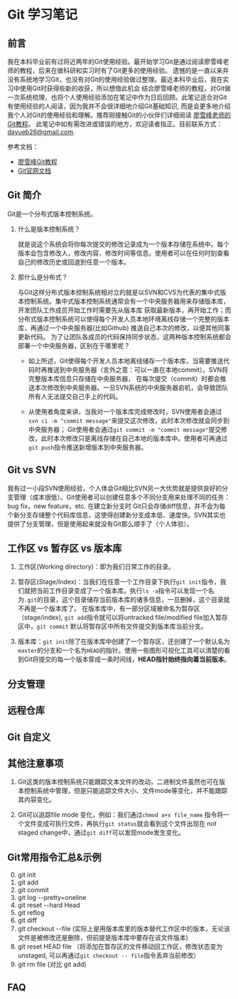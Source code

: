 # Git 学习笔记

## 前言

我在本科毕业前有过将近两年的Git使用经验。最开始学习Git是通过阅读廖雪峰老师的教程，后来在做科研和实习时有了Git更多的使用经验。
遗憾的是一直以来并没有系统地学习Git，也没有对Git的使用经验做过整理。最近本科毕业后，我在实习中使用Git时获得些新的收获，所以想借此机会
结合廖雪峰老师的教程，对Git做一次系统梳理，也将个人使用经验添加在笔记中作为日后回顾。此笔记适合对Git有使用经验的人阅读，因为我并不会很详细地介绍Git基础知识,
而是会更多地介绍我个人对Git的使用经验和理解。推荐刚接触Git的小伙伴们详细阅读 [廖雪峰老师的Git教程](https://www.liaoxuefeng.com/wiki/896043488029600/900003767775424)。
此笔记中如有需改进或错误的地方，欢迎读者指正。目前联系方式：[dayueb26@gmail.com](dayueb26@gmail.com).

参考文档：

* [廖雪峰Git教程](https://www.liaoxuefeng.com/wiki/896043488029600/900003767775424)
* [Git官网文档](https://git-scm.com/doc)

## Git 简介

Git是一个分布式版本控制系统。

1. 什么是版本控制系统？

    就是说这个系统会将你每次提交的修改记录成为一个版本存储在系统中。每个版本会包含修改人，修改内容，修改时间等信息。使用者可以在任何时刻查看自己的修改历史或回退到任意一个版本。

2. 那什么是分布式？

    与Git这样分布式版本控制系统相对立的就是以SVN和CVS为代表的集中式版本控制系统。集中式版本控制系统通常会有一个中央服务器用来存储版本库，开发团队工作成员开始工作时需要先从版本库
    获取最新版本，再开始工作；而分布式版本控制系统可以使得每个开发人员本地环境离线存储一个完整的版本库，再通过一个中央服务器(比如Github) 推送自己本次的修改，以便其他同事更新代码。
    为了让团队各成员的代码保持同步状态，这两种版本控制系统都会部署一个中央服务器，区别在于哪里呢？
    
    * 如上所述，Git使得每个开发人员本地离线储存一个版本库，当需要推送代码时再推送到中央服务器（言外之意：可以一直在本地commit）。SVN将完整版本库信息只存储在中央服务器，
      在每次提交（commit）时都会推送本次修改到中央服务器。一旦SVN系统的中央服务器宕机，会导致团队所有人无法提交自己手上的代码。
    
    * 从使用者角度来讲，当我对一个版本库完成修改时，SVN使用者会通过`svn ci -m "commit message"`来提交这次修改，此时本次修改就会同步到中央服务器；
      Git使用者会通过`git commit -m "commit message"`提交修改，此时本次修改只是离线存储在自己本地的版本库中。使用者可再通过`git push`指令推送新增版本到中央服务器。
      
## Git vs SVN

我有过一小段SVN使用经验，个人体会Git相比SVN另一大优势就是提供良好的分支管理（成本很低）。Git使用者可以创建任意多个不同分支用来处理不同的任务：bug fix，new feature，etc. 在建立新分支时
Git只会存储diff信息，并不会为每个新分支存储整个代码库信息，这使得创建新分支成本低、速度快。SVN其实也提供了分支管理，但是使用起来就没有Git那么顺手了（个人体验）。

## 工作区 vs 暂存区 vs 版本库

1. 工作区(Working directory)：即为我们日常工作的目录。

2. 暂存区(Stage/Index)：当我们在任意一个工作目录下执行`git init`指令，我们就把当前工作目录变成了一个版本库。执行`ls -a`指令可以发现一个名为`.git`的目录，这个目录储存当前版本库的诸多信息，一旦删掉，这个目录就不再是一个版本库了。
   在版本库中，有一部分区域被命名为暂存区（stage/index), `git add`指令就可以将untracked file/modified file加入暂存区中，`git commit` 默认将暂存区中所有文件提交到版本库当前分支。
   
3. 版本库：`git init`除了在版本库中创建了一个暂存区，还创建了一个默认名为`master`的分支和一个名为`HEAD`的指针。使用一些图形可视化工具可以清楚的看到Git将提交的每一个版本穿成一条时间线，**HEAD指针始终指向着当前版本**。

## 分支管理



## 远程仓库



## Git 自定义

## 其他注意事项

1. Git这类的版本控制系统只能跟踪文本文件的改动，二进制文件虽然也可在版本控制系统中管理，但是只能追踪文件大小、文件mode等变化，并不能跟踪其内容变化。
    
2. Git可以追踪file mode 变化，例如：我们通过`chmod a+x file_name` 指令将一个文件变成可执行文件，再执行`git status`就会看到这个文件出现在 not staged change中，通过`git diff`可以发现mode发生变化。

## Git常用指令汇总&示例

0. git init
1. git add 
2. git commit
3. git log --pretty=oneline
4. git reset --hard Head
5. git reflog
6. git diff
7. git checkout --file (实际上是用版本库里的版本替代工作区中的版本，无论该文件是被修改还是删除，但前提是版本库中要存在该文件版本)
8. git reset HEAD file （将添加在暂存区的文件移动回工作区，修改状态变为unstaged, 可以再通过`git checkout -- file`指令丢弃当前修改）
9. git rm file (对比 git add)

## FAQ

    
